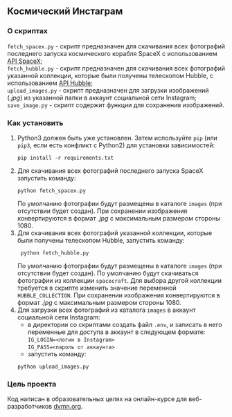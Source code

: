 ## Космический Инстаграм
### О скриптах
`fetch_spacex.py` - скрипт предназначен для скачивания всех фотографий последнего запуска
космического корабля SpaceX с использованием [API SpaceX](https://github.com/r-spacex/SpaceX-API);  
`fetch_hubble.py` - скрипт предназначен для скачивания всех фотографий указанной коллекции,
которые были получены телескопом Hubble, с использованием [API Hubble](http://hubblesite.org/api/documentation);  
`upload_images.py` - скрипт предназначен для загрузки изображений (*.jpg*) из указанной папки в аккаунт социальной
сети Instagram;  
`save_image.py` - скрипт содержит функции для сохранения изображений.

### Как установить

1. Python3 должен быть уже установлен. 
Затем используйте `pip` (или `pip3`, если есть конфликт с Python2) для установки зависимостей:
    ```console
    pip install -r requirements.txt
    ```
2. Для скачивания всех фотографий последнего запуска SpaceX запустить команду:
    ```console
    python fetch_spacex.py
    ```
   По умолчанию фотографии будут размещены в каталоге `images` (при отсутствии будет создан). При сохранении изображения 
   конвертируются в формат *.jpg* с максимальным размером стороны 1080.
3. Для скачивания всех фотографий указанной коллекции, которые были получены телескопом Hubble, 
    запустить команду:
   ```console
    python fetch_hubble.py
    ```
    По умолчанию фотографии будут размещены в каталоге `images` (при отсутствии будет создан). По умолчанию 
    будут скачиваться фотографии из коллекции `spacecraft`. Для выбора другой коллекции 
    требуется в скрипте изменить значение переменной `HUBBLE_COLLECTION`. При сохранении изображения 
    конвертируются в формат *.jpg* с максимальным размером стороны 1080.
4. Для загрузки всех фотографий из каталога `images` в аккаунт социальной сети Instagram:
    * в директории со скриптами создать файл `.env`, и записать в него переменные для доступа в аккаунт
    в следующем формате:  
      `IG_LOGIN=<логин в Instagram>`  
      `IG_PASS=<пароль от аккаунта>`
    * запустить команду:
    ```console
    python upload_images.py
    ```
### Цель проекта

Код написан в образовательных целях на онлайн-курсе для веб-разработчиков [dvmn.org](https://dvmn.org/).